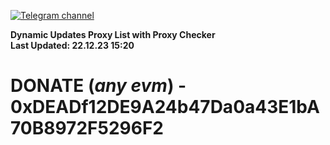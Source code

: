 [![Telegram channel](https://img.shields.io/endpoint?url=https://runkit.io/damiankrawczyk/telegram-badge/branches/master?url=https://t.me/n4z4v0d)](https://t.me/n4z4v0d) 

**Dynamic Updates Proxy List with Proxy Checker**  
**Last Updated: 22.12.23 15:20**

# DONATE (_any evm_) - 0xDEADf12DE9A24b47Da0a43E1bA70B8972F5296F2
